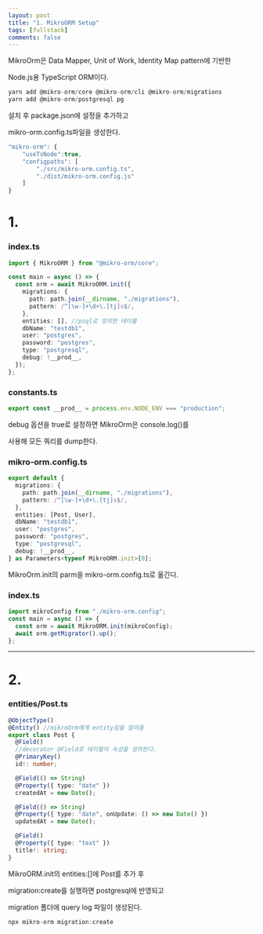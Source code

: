 ```yaml
---
layout: post
title: "1. MikroORM Setup"
tags: [fullstack]
comments: false
---
```


MikroOrm은 Data Mapper, Unit of Work, Identity Map pattern에 기반한

Node.js용 TypeScript ORM이다.


```cs
yarn add @mikro-orm/core @mikro-orm/cli @mikro-orm/migrations
yarn add @mikro-orm/postgresql pg
```


설치 후 package.json에 설정을 추가하고

mikro-orm.config.ts파일을 생성한다.


```ts
"mikro-orm": {
    "useTsNode":true,
    "configpaths": [
        "./src/mikro-orm.config.ts",
        "./dist/mikro-orm.config.js"
    ]
}
```

# 1.

### index.ts

```ts
import { MikroORM } from "@mikro-orm/core";

const main = async () => {
  const orm = await MikroORM.init({
    migrations: {
      path: path.join(__dirname, "./migrations"),
      pattern: /^[\w-]+\d+\.[tj]s$/,
    },
    entities: [], //psql로 정의한 테이블
    dbName: "testdb1",
    user: "postgres",
    password: "postgres",
    type: "postgresql",
    debug: !__prod__,
  });
};
```


### constants.ts


```ts
export const __prod__ = process.env.NODE_ENV === "production";
```

debug 옵션을 true로 설정하면 MikroOrm은 console.log()를

사용해 모든 쿼리를 dump한다.


### mikro-orm.config.ts

```ts
export default {
  migrations: {
    path: path.join(__dirname, "./migrations"),
    pattern: /^[\w-]+\d+\.[tj]s$/,
  },
  entities: [Post, User],
  dbName: "testdb1",
  user: "postgres",
  password: "postgres",
  type: "postgresql",
  debug: !__prod__,
} as Parameters<typeof MikroORM.init>[0];
```


MikroOrm.init의 parm을 mikro-orm.config.ts로 옮긴다.


### index.ts

```ts
import mikroConfig from "./mikro-orm.config";
const main = async () => {
  const orm = await MikroORM.init(mikroConfig);
  await orm.getMigrator().up();
};
```

---


# 2.


### entities/Post.ts

```ts
@ObjectType()
@Entity() //mikroOrm에게 entity임을 알려줌
export class Post {
  @Field()
  //decorator @Field로 테이블의 속성을 정의한다.
  @PrimaryKey()
  id!: number;

  @Field(() => String)
  @Property({ type: "date" })
  createdAt = new Date();

  @Field(() => String)
  @Property({ type: "date", onUpdate: () => new Date() })
  updatedAt = new Date();

  @Field()
  @Property({ type: "text" })
  title!: string;
}
```


MikroORM.init의 entities:[]에 Post를 추가 후

migration:create를 실행하면 postgresql에 반영되고

migration 폴더에 query log 파일이 생성된다.


```ts
npx mikro-orm migration:create
```
